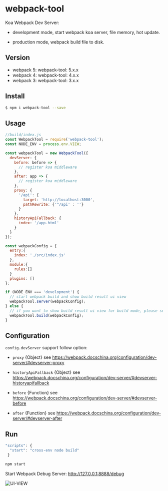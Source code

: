 # webpack-tool

Koa Webpack Dev Server:

- development mode, start webpack koa server, file memory, hot update.

- production mode, webpack build file to disk.

## Version

- webpack 5: webpack-tool: 5.x.x
- webpack 4: webpack-tool: 4.x.x
- webpack 3: webpack-tool: 3.x.x

## Install

```bash
$ npm i webpack-tool --save
```

## Usage

```js
//build/index.js
const WebpackTool = require('webpack-tool');
const NODE_ENV = process.env.VIEW;

const webpackTool = new WebpackTool({
  devServer: {
    before: before => {
      // register koa middleware
    },
    after: app => {
      // register koa middleware
    },
    proxy: {
      '/api': {
        target: 'http://localhost:3000',
        pathRewrite: {'^/api' : ''}
      }
    },
    historyApiFallback: {
      index: '/app.html'
    }
  }
});

const webpackConfig = {
  entry:{
    index: './src/index.js'
  },
  module:{
    rules:[]
  }
  plugins: []
};

if (NODE_ENV === 'development') {
  // start webpack build and show build result ui view
  webpackTool.server(webpackConfig);
} else {
  // if you want to show build result ui view for build mode, please set  process.env.BUILD_VIEW=true
  webpackTool.build(webpackConfig);
}
```

## Configuration

`config.devServer` support follow option:

- `proxy` {Object} see https://webpack.docschina.org/configuration/dev-server/#devserver-proxy

- `historyApiFallback` {Object} see https://webpack.docschina.org/configuration/dev-server/#devserver-historyapifallback

- `before` {Function} see https://webpack.docschina.org/configuration/dev-server/#devserver-before

- `after` {Function} see https://webpack.docschina.org/configuration/dev-server/#devserver-after

## Run

```js
"scripts": {
  "start": "cross-env node build"
 }
```

```bash
npm start
```

Start Webpack Debug Server: http://127.0.0.1:8888/debug

![UI-VIEW](https://github.com/hubcarl/webpack-tool/blob/master/doc/webpack-tool-ui-view.png)
